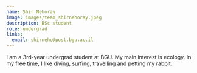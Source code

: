 ```yaml
---
name: Shir Nehoray
image: images/team_shirnehoray.jpeg
description: BSc student
role: undergrad
links:
  email: shirneho@post.bgu.ac.il
---
```


I am a 3rd-year undergrad student at BGU. My main interest is ecology. In my free time, I like diving, surfing, travelling and petting my rabbit.

